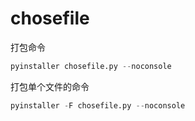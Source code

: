 # chosefile

打包命令

```python
pyinstaller chosefile.py --noconsole
```

打包单个文件的命令

```python
pyinstaller -F chosefile.py --noconsole
```